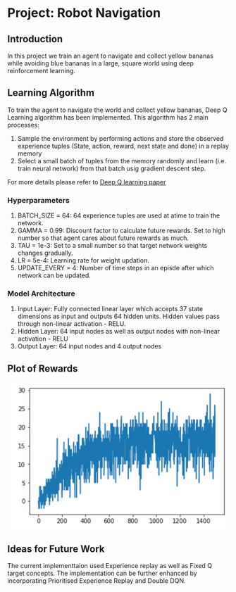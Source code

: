 
# Project: Robot Navigation


## Introduction

In this project we train an agent to navigate and collect yellow bananas while avoiding blue bananas in a large, square world using deep reinforcement learning.

## Learning Algorithm

To train the agent to navigate the world and collect yellow bananas, Deep Q Learning algorithm has been implemented. This algorithm has 2 main processes:

1. Sample the environment by performing actions and store the observed experience tuples (State, action, reward, next state and done) in a replay memory
2. Select a small batch of tuples from the memory randomly and learn (i.e. train neural network) from that batch usig gradient descent step.

For more details please refer to [Deep Q learning paper](https://storage.googleapis.com/deepmind-media/dqn/DQNNaturePaper.pdf)

### Hyperparameters 

1. BATCH_SIZE = 64: 64 experience tuples are used at atime to train the network.
2. GAMMA = 0.99: Discount factor to calculate future rewards. Set to high number so that agent cares about future rewards as much.
3. TAU = 1e-3: Set to a small number so that target network weights changes gradually.
4. LR = 5e-4: Learning rate for weight updation.
5. UPDATE_EVERY = 4: Number of time steps in an episde after which network can be updated.

### Model Architecture

1. Input Layer: Fully connected linear layer which accepts 37 state dimensions as input and outputs 64 hidden units. Hidden values pass through non-linear activation - RELU.
2. Hidden Layer: 64 input nodes as well as output nodes with non-linear activation - RELU
3. Output Layer: 64 input nodes and 4 output nodes


## Plot of Rewards
![Alt text](./rewards.png?raw=true "Title")


## Ideas for Future Work

The current implementtaion used Experience replay as well as Fixed Q target concepts. The implementation can be further enhanced by incorporating Prioritised Experience Replay and Double DQN.